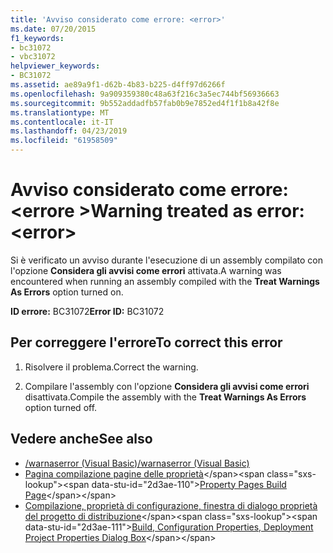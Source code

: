 ```yaml
---
title: 'Avviso considerato come errore: <error>'
ms.date: 07/20/2015
f1_keywords:
- bc31072
- vbc31072
helpviewer_keywords:
- BC31072
ms.assetid: ae89a9f1-d62b-4b83-b225-d4ff97d6266f
ms.openlocfilehash: 9a909359380c48a63f216c3a5ec744bf56936663
ms.sourcegitcommit: 9b552addadfb57fab0b9e7852ed4f1f1b8a42f8e
ms.translationtype: MT
ms.contentlocale: it-IT
ms.lasthandoff: 04/23/2019
ms.locfileid: "61958509"
---
```

# <a name="warning-treated-as-error-error"></a><span data-ttu-id="2d3ae-102">Avviso considerato come errore: \<errore ></span><span class="sxs-lookup"><span data-stu-id="2d3ae-102">Warning treated as error: \<error></span></span>
<span data-ttu-id="2d3ae-103">Si è verificato un avviso durante l'esecuzione di un assembly compilato con l'opzione **Considera gli avvisi come errori** attivata.</span><span class="sxs-lookup"><span data-stu-id="2d3ae-103">A warning was encountered when running an assembly compiled with the **Treat Warnings As Errors** option turned on.</span></span>  
  
 <span data-ttu-id="2d3ae-104">**ID errore:** BC31072</span><span class="sxs-lookup"><span data-stu-id="2d3ae-104">**Error ID:** BC31072</span></span>  
  
## <a name="to-correct-this-error"></a><span data-ttu-id="2d3ae-105">Per correggere l'errore</span><span class="sxs-lookup"><span data-stu-id="2d3ae-105">To correct this error</span></span>  
  
1. <span data-ttu-id="2d3ae-106">Risolvere il problema.</span><span class="sxs-lookup"><span data-stu-id="2d3ae-106">Correct the warning.</span></span>  
  
2. <span data-ttu-id="2d3ae-107">Compilare l'assembly con l'opzione **Considera gli avvisi come errori** disattivata.</span><span class="sxs-lookup"><span data-stu-id="2d3ae-107">Compile the assembly with the **Treat Warnings As Errors** option turned off.</span></span>  
  
## <a name="see-also"></a><span data-ttu-id="2d3ae-108">Vedere anche</span><span class="sxs-lookup"><span data-stu-id="2d3ae-108">See also</span></span>

- [<span data-ttu-id="2d3ae-109">/warnaserror (Visual Basic)</span><span class="sxs-lookup"><span data-stu-id="2d3ae-109">/warnaserror (Visual Basic)</span></span>](../../visual-basic/reference/command-line-compiler/warnaserror.md)
- <span data-ttu-id="2d3ae-110">[Pagina compilazione pagine delle proprietà](https://docs.microsoft.com/previous-versions/visualstudio/visual-studio-2010/zxbs6ywz(v=vs.100))</span><span class="sxs-lookup"><span data-stu-id="2d3ae-110">[Property Pages Build Page](https://docs.microsoft.com/previous-versions/visualstudio/visual-studio-2010/zxbs6ywz(v=vs.100))</span></span>
- <span data-ttu-id="2d3ae-111">[Compilazione, proprietà di configurazione, finestra di dialogo proprietà del progetto di distribuzione](https://docs.microsoft.com/previous-versions/visualstudio/visual-studio-2010/1befw7hy(v=vs.100))</span><span class="sxs-lookup"><span data-stu-id="2d3ae-111">[Build, Configuration Properties, Deployment Project Properties Dialog Box](https://docs.microsoft.com/previous-versions/visualstudio/visual-studio-2010/1befw7hy(v=vs.100))</span></span>
